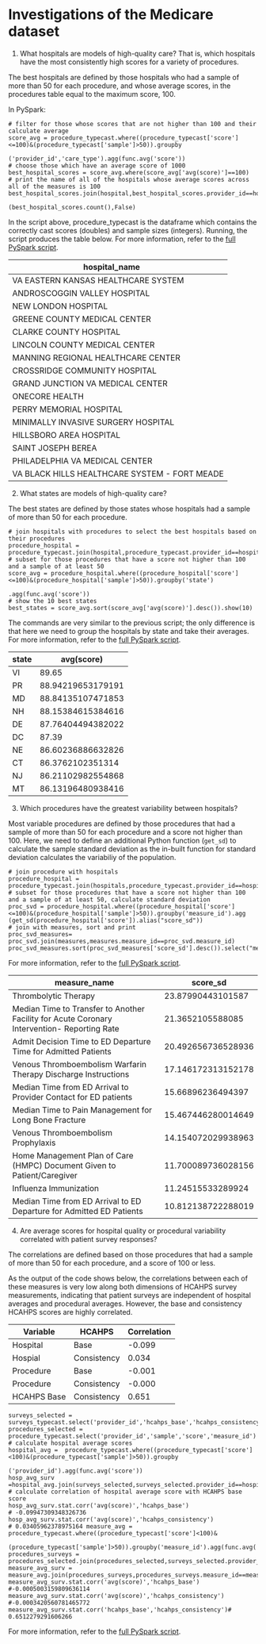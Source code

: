 # Investigations of the Medicare dataset


1. What hospitals are models of high-quality care? That is, which hospitals have the most consistently high scores for a variety of procedures.

 The best hospitals are defined by those hospitals who had a sample of more than 50 for each procedure, and whose average scores, in the procedures table equal to the maximum score, 100.
 
 In PySpark:
 ```
 # filter for those whose scores that are not higher than 100 and their calculate average
 score_avg = procedure_typecast.where((procedure_typecast['score']<=100)&(procedure_typecast['sample']>50)).groupby
                                                                             ('provider_id','care_type').agg(func.avg('score'))
 # choose those which have an average score of 1000                                                                            
 best_hospital_scores = score_avg.where(score_avg['avg(score)']==100)
 # print the name of all of the hospitals whose average scores across all of the measures is 100
 best_hospital_scores.join(hospital,best_hospital_scores.provider_id==hospital.provider_id).select('hospital_name').show
                                                                             (best_hospital_scores.count(),False)
 ```
 In the script above, procedure_typecast is the dataframe which contains the correctly cast scores (doubles) and sample sizes (integers). Running, the script produces the table below. For more information, refer to the [full PySpark script](https://github.com/adamlenart/MIDS-w205/blob/exercise_1/investigations/Best_hospitals.py).
 
 |          hospital_name                       | 
 | -------------------------------------------- |
 | VA EASTERN KANSAS HEALTHCARE SYSTEM          | 
 | ANDROSCOGGIN VALLEY HOSPITAL                 | 
 | NEW LONDON HOSPITAL                          |                                 
 | GREENE COUNTY MEDICAL CENTER                 |
 | CLARKE COUNTY HOSPITAL                       |
 | LINCOLN COUNTY MEDICAL CENTER                |
 | MANNING REGIONAL HEALTHCARE CENTER           |
 | CROSSRIDGE COMMUNITY HOSPITAL                |
 | GRAND JUNCTION VA MEDICAL CENTER             |
 | ONECORE HEALTH                               |
 | PERRY MEMORIAL HOSPITAL                      |
 | MINIMALLY INVASIVE SURGERY HOSPITAL          |
 | HILLSBORO AREA HOSPITAL                      |
 | SAINT JOSEPH BEREA                           |
 | PHILADELPHIA VA MEDICAL CENTER               |
 | VA BLACK HILLS HEALTHCARE SYSTEM - FORT MEADE |
 
2. What states are models of high-quality care?
 
 The best states are defined by those states whose hospitals had a sample of more than 50 for each procedure.

 ```
 # join hospitals with procedures to select the best hospitals based on their procedures
 procedure_hospital = procedure_typecast.join(hospital,procedure_typecast.provider_id==hospital.provider_id)
 # subset for those procedures that have a score not higher than 100 and a sample of at least 50
 score_avg = procedure_hospital.where((procedure_hospital['score']<=100)&(procedure_hospital['sample']>50)).groupby('state')
                                                                                                           .agg(func.avg('score'))
 # show the 10 best states
 best_states = score_avg.sort(score_avg['avg(score)'].desc()).show(10)
 ```
 The commands are very similar to the previous script; the only difference is that here we need to group the hospitals by state and take their averages. For more information, refer to the [full PySpark script](https://github.com/adamlenart/MIDS-w205/blob/exercise_1/investigations/best_states.py).  
                                                       
 |state|       avg(score)|
 |-----|-----------------|
 |   VI|            89.65|
 |   PR|88.94219653179191|
 |   MD|88.84135107471853|
 |   NH|88.15384615384616|
 |   DE|87.76404494382022|
 |   DC|            87.39|
 |   NE|86.60236886632826|
 |   CT| 86.3762102351314|
 |   NJ|86.21102982554868|
 |   MT|86.13196480938416| 

3. Which procedures have the greatest variability between hospitals?

 Most variable procedures are defined by those procedures that had a sample of more than 50 for each procedure and a score not higher than 100. Here, we need to define an additional Python function (`get_sd`) to calculate the sample standard deviation as the in-built function for standard deviation calculates the variabiliy of the population.

 ```
 # join procedure with hospitals
 procedure_hospital = procedure_typecast.join(hospitals,procedure_typecast.provider_id==hospitals.provider_id)
 # subset for those procedures that have a score not higher than 100 and a sample of at least 50, calculate standard deviation
 proc_svd = procedure_hospital.where((procedure_hospital['score']<=100)&(procedure_hospital['sample']>50)).groupby('measure_id').agg (get_sd(procedure_hospital['score']).alias("score_sd"))
 # join with measures, sort and print
 proc_svd_measures= proc_svd.join(measures,measures.measure_id==proc_svd.measure_id)
 proc_svd_measures.sort(proc_svd_measures['score_sd'].desc()).select("measure_id","measure_name","score_sd").show(10)
```
 For more information, refer to the [full PySpark script](https://github.com/adamlenart/MIDS-w205/blob/exercise_1/investigations/Variable_procedures.py).

 |measure_name                                                                               |score_sd          |
 |-------------------------------------------------------------------------------------------|------------------|
 |Thrombolytic Therapy                                                                       |23.87990443101587 |
 |Median Time to Transfer to Another Facility for Acute Coronary Intervention- Reporting Rate|21.3652105588085  |
 |Admit Decision Time to ED Departure Time for Admitted Patients                             |20.492656736528936|
 |Venous Thromboembolism Warfarin Therapy Discharge Instructions                             |17.146172313152178|
 |Median Time from ED Arrival to Provider Contact for ED patients                            |15.66896236494397 |
 |Median Time to Pain Management for Long Bone Fracture                                      |15.467446280014649|
 |Venous Thromboembolism Prophylaxis                                                         |14.154072029938963|
 |Home Management Plan of Care (HMPC) Document Given to Patient/Caregiver                    |11.700089736028156|
 |Influenza Immunization                                                                     |11.24515533289924 |
 |Median Time from ED Arrival to ED Departure for Admitted ED Patients                       |10.812138722288019|

4. Are average scores for hospital quality or procedural variability correlated with patient survey responses?

 The correlations are defined based on those procedures that had a sample of more than 50 for each procedure, and a score of 100 or less.

 As the output of the code shows below, the correlations between each of these measures is very low along both dimensions of HCAHPS survey measurements, indicating that patient surveys are independent of hospital averages and procedural averages. However, the base and consistency HCAHPS scores are highly correlated.
 
 | Variable   | HCAHPS  | Correlation |
 | ---------- | ----------- | ----------- |
 | Hospital  |    Base | -0.099 |
 | Hospial | Consistency | 0.034 |
 | Procedure | Base | -0.001 |
 | Procedure | Consistency | -0.000 |
 | HCAHPS Base | Consistency | 0.651 |
 ```
 surveys_selected = surveys_typecast.select('provider_id','hcahps_base','hcahps_consistency')
 procedures_selected =  procedure_typecast.select('provider_id','sample','score','measure_id')
 # calculate hospital average scores
 hospital_avg =  procedure_typecast.where((procedure_typecast['score']<100)&(procedure_typecast['sample']>50)).groupby
                                                            ('provider_id').agg(func.avg('score'))
 hosp_avg_surv =hospital_avg.join(surveys_selected,surveys_selected.provider_id==hospital_avg.provider_id)
 # calculate correlation of hospital average score with HCAHPS base score
 hosp_avg_surv.stat.corr('avg(score)','hcahps_base')
 # -0.09947309348326736           
 hosp_avg_surv.stat.corr('avg(score)','hcahps_consistency')
 # 0.03405962378975164 measure_avg = procedure_typecast.where((procedure_typecast['score']<100)&
                                                 (procedure_typecast['sample']>50)).groupby('measure_id').agg(func.avg('score'))
 procedures_surveys = procedures_selected.join(procedures_selected,surveys_selected.provider_id==procedures_selected.provider_id)
 measure_avg_surv = measure_avg.join(procedures_surveys,procedures_surveys.measure_id==measure_avg.measure_id)
 measure_avg_surv.stat.corr('avg(score)','hcahps_base')
 #-0.0005003159809636114   
 measure_avg_surv.stat.corr('avg(score)','hcahps_consistency')
 #-0.0003420560781465772   
 measure_avg_surv.stat.corr('hcahps_base','hcahps_consistency')#
 0.6512279291606266
 ```
 For more information, refer to the [full PySpark script](https://github.com/adamlenart/MIDS-w205/blob/exercise_1/investigations/correlation.py).
